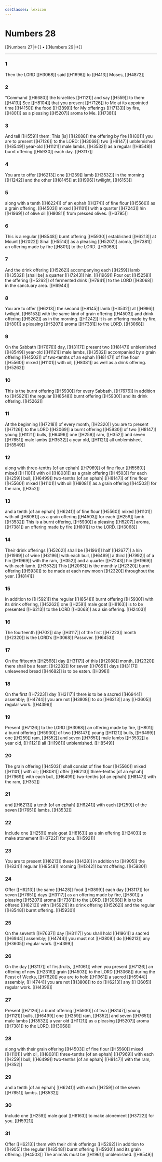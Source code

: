 ```yaml
---
cssClasses: lexicon
---
```


# Numbers 28

[[Numbers 27|←]] • [[Numbers 29|→]]

---

### 1
Then the LORD [[H3068]] said [[H1696]] to [[H413]] Moses, [[H4872]]

### 2
“Command [[H6680]] the Israelites [[H1121]] and say [[H559]] to them: [[H413]] See [[H8104]] that you present [[H7126]] to Me  at its appointed time [[H4150]] the food [[H3899]] for My offerings [[H7133]] by fire, [[H801]] as a pleasing [[H5207]] aroma to Me. [[H7381]]

### 3
And tell [[H559]] them:  This [is] [[H2088]] the offering by fire [[H801]] you are to present [[H7126]] to the LORD: [[H3068]] two [[H8147]] unblemished [[H8549]] year-old [[H1121]] male lambs, [[H3532]] as a regular [[H8548]] burnt offering [[H5930]] each day. [[H3117]]

### 4
You are to offer [[H6213]] one [[H259]] lamb [[H3532]] in the morning [[H1242]] and the other [[H8145]] at [[H996]] twilight, [[H6153]]

### 5
along with a tenth [[H6224]] of an ephah [[H374]] of fine flour [[H5560]] as a grain offering, [[H4503]] mixed [[H1101]] with a quarter [[H7243]] hin [[H1969]] of olive oil [[H8081]] from pressed olives. [[H3795]]

### 6
This is a regular [[H8548]] burnt offering [[H5930]] established [[H6213]] at Mount [[H2022]] Sinai [[H5514]] as a pleasing [[H5207]] aroma, [[H7381]] an offering made by fire [[H801]] to the LORD. [[H3068]]

### 7
And the drink offering [[H5262]] accompanying each [[H259]] lamb [[H3532]] [shall be] a quarter [[H7243]] hin. [[H1969]] Pour out [[H5258]] the offering [[H5262]] of fermented drink [[H7941]] to the LORD [[H3068]] in the sanctuary area. [[H6944]]

### 8
You are to offer [[H6213]] the second [[H8145]] lamb [[H3532]] at [[H996]] twilight, [[H6153]] with the same kind of grain offering [[H4503]] and drink offering [[H5262]] as in the morning. [[H1242]] It is an offering made by fire, [[H801]] a pleasing [[H5207]] aroma [[H7381]] to the LORD. [[H3068]]

### 9
On the Sabbath [[H7676]] day, [[H3117]] present two [[H8147]] unblemished [[H8549]] year-old [[H1121]] male lambs, [[H3532]] accompanied by a grain offering [[H4503]] of two-tenths of an ephah [[H8147]] of fine flour [[H5560]] mixed [[H1101]] with oil, [[H8081]] as well as a drink offering. [[H5262]]

### 10
This is the burnt offering [[H5930]] for every Sabbath, [[H7676]] in addition to [[H5921]] the regular [[H8548]] burnt offering [[H5930]] and its drink offering. [[H5262]]

### 11
At the beginning [[H7218]] of every month, [[H2320]] you are to present [[H7126]] to the LORD [[H3069]] a burnt offering [[H5930]] of two [[H8147]] young [[H1121]] bulls, [[H6499]] one [[H259]] ram, [[H352]] and seven [[H7651]] male lambs [[H3532]] a year old, [[H1121]] all unblemished, [[H8549]]

### 12
along with three-tenths [of an ephah] [[H7969]] of fine flour [[H5560]] mixed [[H1101]] with oil [[H8081]] as a grain offering [[H4503]] for each [[H259]] bull, [[H6499]] two-tenths [of an ephah] [[H8147]] of fine flour [[H5560]] mixed [[H1101]] with oil [[H8081]] as a grain offering [[H4503]] for the ram, [[H352]]

### 13
and a tenth [of an ephah] [[H6241]] of fine flour [[H5560]] mixed [[H1101]] with oil [[H8081]] as a grain offering [[H4503]] for each [[H259]] lamb. [[H3532]] This is a burnt offering, [[H5930]] a pleasing [[H5207]] aroma, [[H7381]] an offering made by fire [[H801]] to the LORD. [[H3068]]

### 14
Their drink offerings [[H5262]] shall be [[H1961]] half [[H2677]] a hin [[H1969]] of wine [[H3196]] with each bull, [[H6499]] a third [[H7992]] of a hin [[H1969]] with the ram, [[H352]] and a quarter [[H7243]] hin [[H1969]] with each lamb. [[H3532]] This [[H2063]] is the monthly [[H2320]] burnt offering [[H5930]] to be made at each new moon [[H2320]] throughout the year. [[H8141]]

### 15
In addition to [[H5921]] the regular [[H8548]] burnt offering [[H5930]] with its drink offering, [[H5262]] one [[H259]] male goat [[H8163]] is to be presented [[H6213]] to the LORD [[H3068]] as a sin offering. [[H2403]]

### 16
The fourteenth [[H702]] day [[H3117]] of the first [[H7223]] month [[H2320]] is the LORD’s [[H3068]] Passover. [[H6453]]

### 17
On the fifteenth [[H2568]] day [[H3117]] of this [[H2088]] month, [[H2320]] there shall be a feast; [[H2282]] for seven [[H7651]] days [[H3117]] unleavened bread [[H4682]] is to be eaten. [[H398]]

### 18
On the first [[H7223]] day [[H3117]] there is to be a sacred [[H6944]] assembly; [[H4744]] you are not [[H3808]] to do [[H6213]] any [[H3605]] regular work. [[H4399]]

### 19
Present [[H7126]] to the LORD [[H3068]] an offering made by fire, [[H801]] a burnt offering [[H5930]] of two [[H8147]] young [[H1121]] bulls, [[H6499]] one [[H259]] ram, [[H352]] and seven [[H7651]] male lambs [[H3532]] a year old, [[H1121]] all [[H1961]] unblemished. [[H8549]]

### 20
The grain offering [[H4503]] shall consist of fine flour [[H5560]] mixed [[H1101]] with oil; [[H8081]] offer [[H6213]] three-tenths [of an ephah] [[H7969]] with each bull, [[H6499]] two-tenths [of an ephah] [[H8147]] with the ram, [[H352]]

### 21
and [[H6213]] a tenth [of an ephah] [[H6241]] with each [[H259]] of the seven [[H7651]] lambs. [[H3532]]

### 22
Include one [[H259]] male goat [[H8163]] as a sin offering [[H2403]] to make atonement [[H3722]] for you. [[H5921]]

### 23
You are to present [[H6213]] these [[H428]] in addition to [[H905]] the [[H834]] regular [[H8548]] morning [[H1242]] burnt offering. [[H5930]]

### 24
Offer [[H6213]] the same [[H428]] food [[H3899]] each day [[H3117]] for seven [[H7651]] days [[H3117]] as an offering made by fire, [[H801]] a pleasing [[H5207]] aroma [[H7381]] to the LORD. [[H3068]] It is to be offered [[H6213]] with [[H5921]] its drink offering [[H5262]] and the regular [[H8548]] burnt offering. [[H5930]]

### 25
On the seventh [[H7637]] day [[H3117]] you shall hold [[H1961]] a sacred [[H6944]] assembly; [[H4744]] you must not [[H3808]] do [[H6213]] any [[H3605]] regular work. [[H4399]]

### 26
On the day [[H3117]] of firstfruits, [[H1061]] when you present [[H7126]] an offering of new [[H2319]] grain [[H4503]] to the LORD [[H3068]] during the Feast of Weeks, [[H7620]] you are to hold [[H1961]] a sacred [[H6944]] assembly; [[H4744]] you are not [[H3808]] to do [[H6213]] any [[H3605]] regular work. [[H4399]]

### 27
Present [[H7126]] a burnt offering [[H5930]] of two [[H8147]] young [[H1121]] bulls, [[H6499]] one [[H259]] ram, [[H352]] and seven [[H7651]] male lambs [[H3532]] a year old [[H1121]] as a pleasing [[H5207]] aroma [[H7381]] to the LORD, [[H3068]]

### 28
along with their grain offering [[H4503]] of fine flour [[H5560]] mixed [[H1101]] with oil, [[H8081]] three-tenths [of an ephah] [[H7969]] with each [[H259]] bull, [[H6499]] two-tenths [of an ephah] [[H8147]] with the ram, [[H352]]

### 29
and a tenth [of an ephah] [[H6241]] with each [[H259]] of the seven [[H7651]] lambs. [[H3532]]

### 30
Include one [[H259]] male goat [[H8163]] to make atonement [[H3722]] for you. [[H5921]]

### 31
Offer [[H6213]] them with their drink offerings [[H5262]] in addition to [[H905]] the regular [[H8548]] burnt offering [[H5930]] and its grain offering. [[H4503]] The animals must be [[H1961]] unblemished. [[H8549]]


